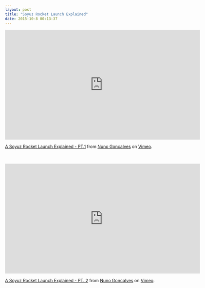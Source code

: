 ```yaml
---
layout: post
title: "Soyuz Rocket Launch Explained"
date: 2015-10-8 00:13:37
---
```


<iframe src="https://player.vimeo.com/video/145072839" width="640" height="360" frameborder="0" webkitallowfullscreen mozallowfullscreen allowfullscreen></iframe> <p><a href="https://vimeo.com/145072839">A Soyuz Rocket Launch Explained - PT.1</a> from <a href="https://vimeo.com/user45631409">Nuno Goncalves</a> on <a href="https://vimeo.com">Vimeo</a>.</p>
<br><br>
<iframe src="https://player.vimeo.com/video/145167555" width="640" height="360" frameborder="0" webkitallowfullscreen mozallowfullscreen allowfullscreen></iframe> <p><a href="https://vimeo.com/145167555">A Soyuz Rocket Launch Explained - PT. 2</a> from <a href="https://vimeo.com/user45631409">Nuno Goncalves</a> on <a href="https://vimeo.com">Vimeo</a>.</p>
